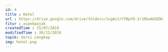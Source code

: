 ```yaml
---
id: 4
title : Hotel
url : https://drive.google.com/drive/folders/1vgAz1rYTBpYO-2r1RbaAU9ZKQ0CFW63s?usp=sharing
fitur : aspekpajak
createdTime : 31/07/2019
modifiedTime : 30/12/2019
topik: Versi Lengkap
img: hotel.png
---
```

